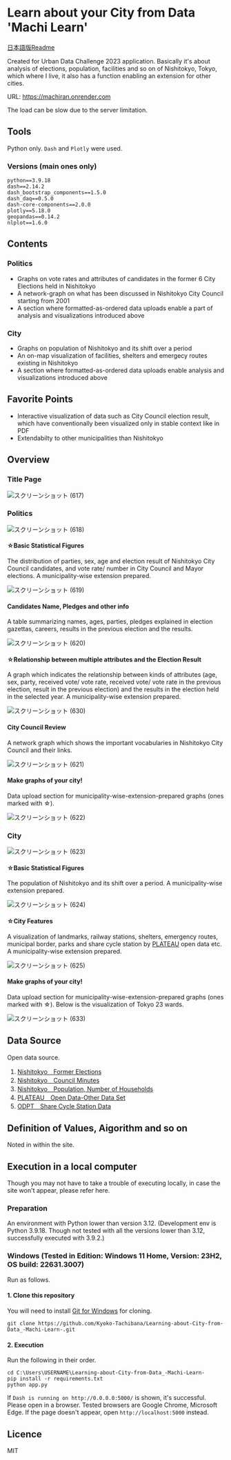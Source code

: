 # Learn about your City from Data 'Machi Learn'

[日本語版Readme](README.md)

Created for Urban Data Challenge 2023 application. Basically it's about analysis of elections, population, facilities and so on of Nishitokyo, Tokyo, which where I live, it also has a function enabling an extension for other cities.

URL: https://machiran.onrender.com

The load can be slow due to the server limitation.



## Tools
Python only. `Dash` and `Plotly` were used.

### Versions (main ones only)
```
python==3.9.18
dash==2.14.2
dash_bootstrap_components==1.5.0
dash_daq==0.5.0
dash-core-components==2.0.0
plotly==5.18.0
geopandas==0.14.2
nlplot==1.6.0
```



## Contents
### Politics
+ Graphs on vote rates and attributes of candidates in the former 6 City Elections held in Nishitokyo
+ A network-graph on what has been discussed in Nishitokyo City Council starting from 2001
+ A section where formatted-as-ordered data uploads enable a part of analysis and visualizations introduced above


### City
+ Graphs on population of Nishitokyo and its shift over a period
+ An on-map visualization of facilities, shelters and emergecy routes existing in Nishitokyo
+ A section where formatted-as-ordered data uploads enable analysis and visualizations introduced above


## Favorite Points
+ Interactive visualization of data such as City Council election result, which have conventionally been visualized only in stable context like in PDF
+ Extendabilty to other municipalities than Nishitokyo



## Overview
### Title Page
![スクリーンショット (617)](https://github.com/Kyoko-Tachibana/Learning-about-City-from-Data_-Machi-Learn-/assets/156287780/623ab034-d6b1-482b-85fd-500cb460c54d)


### Politics
![スクリーンショット (618)](https://github.com/Kyoko-Tachibana/Learning-about-City-from-Data_-Machi-Learn-/assets/156287780/f9ecc9b9-a054-4445-bdaf-6da2421209ee)


#### ☆Basic Statistical Figures
The distribution of parties, sex, age and election result of Nishitokyo City Council candidates, and vote rate/ number in City Council and Mayor elections. 
A municipality-wise extension prepared.

![スクリーンショット (619)](https://github.com/Kyoko-Tachibana/Learning-about-City-from-Data_-Machi-Learn-/assets/156287780/f8c78e07-22f1-4f0f-9f3c-6ead22e3bdd5)


#### Candidates Name, Pledges and other info
A table summarizing names, ages, parties, pledges explained in election gazettas, careers, results in the previous election and the results. 

![スクリーンショット (620)](https://github.com/Kyoko-Tachibana/Learning-about-City-from-Data_-Machi-Learn-/assets/156287780/4e1e687a-0290-4f6c-9390-6159ebc5f394)


#### ☆Relationship between multiple attributes and the Election Result
A graph which indicates the relationship between kinds of attributes (age, sex, party, received vote/ vote rate, received vote/ vote rate in the previous election, result in 
the previous election) and the results in the election held in the selected year. A municipality-wise extension prepared.

![スクリーンショット (630)](https://github.com/Kyoko-Tachibana/Learning-about-City-from-Data_-Machi-Learn-/assets/156287780/8aa9bb1e-0ea7-42e7-a15b-2fd522c3c878)


#### City Council Review
A network graph which shows the important vocabularies in Nishitokyo City Council and their links.

![スクリーンショット (621)](https://github.com/Kyoko-Tachibana/Learning-about-City-from-Data_-Machi-Learn-/assets/156287780/073f6301-0bea-471c-9ae1-2ea9ca14a0d9)


#### Make graphs of your city!
Data upload section for  municipality-wise-extension-prepared graphs (ones marked with ☆).

![スクリーンショット (622)](https://github.com/Kyoko-Tachibana/Learning-about-City-from-Data_-Machi-Learn-/assets/156287780/21a2977f-5093-40ff-b586-5396f341bf55)


### City

![スクリーンショット (623)](https://github.com/Kyoko-Tachibana/Learning-about-City-from-Data_-Machi-Learn-/assets/156287780/770a14e9-f425-4ff5-b806-47e327754656)


#### ☆Basic Statistical Figures
The population of Nishitokyo and its shift over a period. A municipality-wise extension prepared.

![スクリーンショット (624)](https://github.com/Kyoko-Tachibana/Learning-about-City-from-Data_-Machi-Learn-/assets/156287780/0221a59b-b95d-4641-af93-eab081786a29)


#### ☆City Features
A visualization of landmarks, railway stations, shelters, emergency routes, municipal border, parks and share cycle station by [PLATEAU](https://www.mlit.go.jp/plateau/)
open data etc. A municipality-wise extension prepared.

![スクリーンショット (625)](https://github.com/Kyoko-Tachibana/Learning-about-City-from-Data_-Machi-Learn-/assets/156287780/c962fb91-3005-4d31-b34f-5898ae0d8849)


#### Make graphs of your city!
Data upload section for  municipality-wise-extension-prepared graphs (ones marked with ☆). Below is the visualization of Tokyo 23 wards.


![スクリーンショット (633)](https://github.com/Kyoko-Tachibana/Learning-about-City-from-Data_-Machi-Learn-/assets/156287780/773d3201-3ed5-48dc-a5b7-806466fcefe6)



## Data Source
Open data source.

1. [Nishitokyo　Former Elections](https://www.city.nishitokyo.lg.jp/siseizyoho/senkyo/kekka/index.html)
2. [Nishitokyo　Council Minutes](https://www.city.nishitokyo.tokyo.dbsr.jp/index.php/)
3. [Nishitokyo　Population, Number of Households](https://www.city.nishitokyo.lg.jp/siseizyoho/tokei/zinko/index.html)
4. [PLATEAU　Open Data-Other Data Set](https://www.mlit.go.jp/plateau/)
5. [ODPT　Share Cycle Station Data](https://www.odpt.org/2022/06/28/press20220628_bikeshare/)



## Definition of Values, Aigorithm and so on
Noted in within the site.



## Execution in a local computer
Though you may not have to take a trouble of executing locally, in case the site won't appear, please refer here.


### Preparation
An environment with Python lower than version 3.12. (Development env is Python 3.9.18. Though not tested with all the versions lower than 3.12, successfully executed with 3.9.2.)


### Windows (Tested in Edition:	Windows 11 Home, Version:	23H2, OS build:	22631.3007)
Run as follows.


#### 1. Clone this repository
You will need to install [Git for Windows](https://gitforwindows.org/) for cloning.
```
git clone https://github.com/Kyoko-Tachibana/Learning-about-City-from-Data_-Machi-Learn-.git
```


#### 2. Execution
Run the following in their order.
```
cd C:\Users\USERNAME\Learning-about-City-from-Data_-Machi-Learn-
pip install -r requirements.txt
python app.py
```

If `Dash is running on http://0.0.0.0:5000/` is shown, it's successful. Please open in a browser. Tested browsers are Google Chrome, Microsoft Edge. If the page doesn't appear, open `http://localhost:5000` instead.



## Licence
MIT
